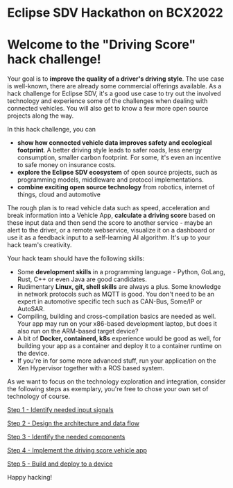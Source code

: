# Eclipse SDV Hackathon on BCX2022

# Welcome to the "Driving Score" hack challenge!

Your goal is to **improve the quality of a driver's driving style**. The use case is well-known, there are already some commercial offerings available. As a hack challenge for Eclipse SDV, it's a good use case to try out the involved technology and experience some of the challenges when dealing with connected vehicles. You will also get to know a few more open source projects along the way.

In this hack challenge, you can

- **show how connected vehicle data improves safety and ecological footprint**. A better driving style leads to safer roads, less energy consumption, smaller carbon footprint. For some, it's even an incentive to safe money on insurance costs.
- **explore the Eclipse SDV ecosystem** of open source projects, such as programming models, middleware and protocol implementations.
- **combine exciting open source technology** from robotics, internet of things, cloud and automotive

The rough plan is to read vehicle data such as speed, acceleration and break information into a Vehicle App, **calculate a driving score** based on these input data and then send the score to another service - maybe an alert to the driver, or a remote webservice, visualize it on a dashboard or use it as a feedback input to a self-learning AI algorithm. It's up to your hack team's creativity.

Your hack team should have the following skills:

- Some **development skills** in a programming language - Python, GoLang, Rust, C++ or even Java are good candidates.
- Rudimentary **Linux, git, shell skills** are always a plus. Some knowledge in network protocols such as MQTT is good. You don't need to be an expert in automotive specific tech such as CAN-Bus, Some/IP or AutoSAR.
- Compiling, building and cross-compilation basics are needed as well. Your app may run on your x86-based development laptop, but does it also run on the ARM-based target device?
- A bit of **Docker, containerd, k8s** experience would be good as well, for building your app as a container and deploy it to a container runtime on the device.
- If you're in for some more advanced stuff, run your application on the Xen Hypervisor together with a ROS based system.

As we want to focus on the technology exploration and integration, consider the following steps as exemplary, you're free to chose your own set of technology of course.

[Step 1 - Identify needed input signals](docs/step-1-identify-signals.md)

[Step 2 - Design the architecture and data flow](docs/step-2-architecture-data-flow.md)

[Step 3 - Identify the needed components](docs/step-3-pick-components.md)

[Step 4 - Implement the driving score vehicle app](docs/step-4-driving-score-app.md)

[Step 5 - Build and deploy to a device](docs/step-5-build-deploy.md)

Happy hacking!
